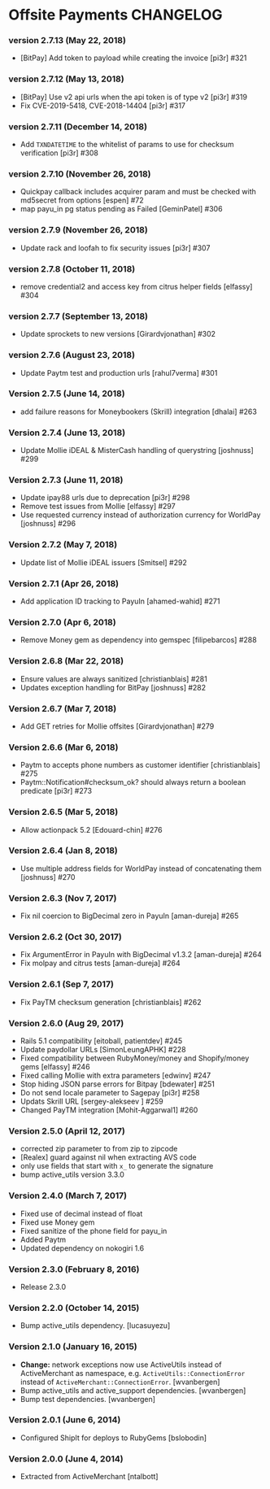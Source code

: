 # Offsite Payments CHANGELOG

### version 2.7.13 (May 22, 2018)
- [BitPay] Add token to payload while creating the invoice [pi3r] #321

### version 2.7.12 (May 13, 2018)
- [BitPay] Use v2 api urls when the api token is of type v2 [pi3r] #319
- Fix CVE-2019-5418, CVE-2018-14404 [pi3r] #317

### version 2.7.11 (December 14, 2018)
- Add `TXNDATETIME` to the whitelist of params to use for checksum verification [pi3r] #308

### version 2.7.10 (November 26, 2018)
- Quickpay callback includes acquirer param and must be checked with md5secret from options [espen] #72
- map payu_in pg status pending as Failed [GeminPatel] #306

### version 2.7.9 (November 26, 2018)
- Update rack and loofah to fix security issues [pi3r] #307

### version 2.7.8 (October 11, 2018)
- remove credential2 and access key from citrus helper fields [elfassy] #304

### version 2.7.7 (September 13, 2018)
- Update sprockets to new versions [Girardvjonathan] #302

### version 2.7.6 (August 23, 2018)
- Update Paytm test and production urls [rahul7verma] #301

### Version 2.7.5 (June 14, 2018)
- add failure reasons for Moneybookers (Skrill) integration [dhalai] #263

### Version 2.7.4 (June 13, 2018)
- Update Mollie iDEAL & MisterCash handling of querystring [joshnuss] #299

### Version 2.7.3 (June 11, 2018)
- Update ipay88 urls due to deprecation [pi3r] #298
- Remove test issues from Mollie [elfassy] #297
- Use requested currency instead of authorization currency for WorldPay [joshnuss] #296


### Version 2.7.2 (May 7, 2018)
- Update list of Mollie iDEAL issuers [Smitsel] #292

### Version 2.7.1 (Apr 26, 2018)
- Add application ID tracking to PayuIn [ahamed-wahid] #271

### Version 2.7.0 (Apr 6, 2018)
- Remove Money gem as dependency into gemspec [filipebarcos] #288

### Version 2.6.8 (Mar 22, 2018)
- Ensure values are always sanitized [christianblais] #281
- Updates exception handling for BitPay [joshnuss] #282

### Version 2.6.7 (Mar 7, 2018)
- Add GET retries for Mollie offsites [Girardvjonathan] #279

### Version 2.6.6 (Mar 6, 2018)
- Paytm to accepts phone numbers as customer identifier [christianblais] #275
- Paytm::Notification#checksum_ok? should always return a boolean predicate [pi3r] #273

### Version 2.6.5 (Mar 5, 2018)
- Allow actionpack 5.2 [Edouard-chin] #276

### Version 2.6.4 (Jan 8, 2018)
- Use multiple address fields for WorldPay instead of concatenating them [joshnuss] #270

### Version 2.6.3 (Nov 7, 2017)
- Fix nil coercion to BigDecimal zero in PayuIn [aman-dureja] #265

### Version 2.6.2 (Oct 30, 2017)
- Fix ArgumentError in PayuIn with BigDecimal v1.3.2 [aman-dureja] #264
- Fix molpay and citrus tests [aman-dureja] #264

### Version 2.6.1 (Sep 7, 2017)
- Fix PayTM checksum generation [christianblais] #262

### Version 2.6.0 (Aug 29, 2017)
- Rails 5.1 compatibility [eitoball, patientdev] #245
- Update paydollar URLs [SimonLeungAPHK] #228
- Fixed compatibility between RubyMoney/money and Shopify/money gems [elfassy] #246
- Fixed calling Mollie with extra parameters [edwinv] #247
- Stop hiding JSON parse errors for Bitpay [bdewater] #251
- Do not send locale parameter to Sagepay [pi3r] #258
- Updats Skrill URL [sergey-alekseev ] #259
- Changed PayTM integration [Mohit-Aggarwal1] #260

### Version 2.5.0 (April 12, 2017)
- corrected zip parameter to from zip to zipcode
- [Realex] guard against nil when extracting AVS code
- only use fields that start with `x_` to generate the signature
- bump active_utils version 3.3.0

### Version 2.4.0 (March 7, 2017)
- Fixed use of decimal instead of float
- Fixed use Money gem
- Fixed sanitize of the phone field for payu_in
- Added Paytm
- Updated dependency on nokogiri 1.6

### Version 2.3.0 (February 8, 2016)
- Release 2.3.0

### Version 2.2.0 (October 14, 2015)
- Bump active_utils dependency. [lucasuyezu]

### Version 2.1.0 (January 16, 2015)

- **Change:** network exceptions now use ActiveUtils instead of ActiveMerchant as namespace,
  e.g. `ActiveUtils::ConnectionError` instead of `ActiveMerchant::ConnectionError`. [wvanbergen]
- Bump active_utils and active_support dependencies. [wvanbergen]
- Bump test dependencies. [wvanbergen]

### Version 2.0.1 (June 6, 2014)

- Configured ShipIt for deploys to RubyGems [bslobodin]

### Version 2.0.0 (June 4, 2014)

- Extracted from ActiveMerchant [ntalbott]
